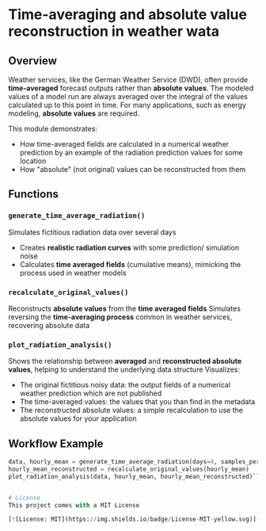 # Time-averaging and absolute value reconstruction in weather wata


## Overview
Weather services, like the German Weather Service (DWD), often provide **time-averaged** forecast outputs rather than **absolute values**.
The modeled values of a model run are always averaged over the integral of the values calculated up to this point in time.
For many applications, such as energy modeling, **absolute values** are required.

This module demonstrates:
- How time-averaged fields are calculated in a numerical weather prediction by an example of the radiation prediction values for some location
- How "absolute" (not original) values can be reconstructed from them


## Functions

### `generate_time_average_radiation()`
Simulates fictitious radiation data over several days  
- Creates **realistic radiation curves** with some prediction/ simulation noise
- Calculates **time averaged fields** (cumulative means), mimicking the process used in weather models

### `recalculate_original_values()`
Reconstructs **absolute values** from the **time averaged fields**
Simulates reversing the **time-averaging process** common in weather services, recovering absolute data

### `plot_radiation_analysis()`
Shows the relationship between **averaged** and **reconstructed absolute values**, helping to understand the underlying data structure
Visualizes:
- The original fictitious noisy data: the output fields of a numerical weather prediction which are not published
- The time-averaged values: the values that you than find in the metadata 
- The reconstructed absolute values: a simple recalculation to use the absolute values for your application


## Workflow Example
```python
data, hourly_mean = generate_time_average_radiation(days=4, samples_per_hour=6)
hourly_mean_reconstructed = recalculate_original_values(hourly_mean)
plot_radiation_analysis(data, hourly_mean, hourly_mean_reconstructed)```


# License
This project comes with a MIT License

[![License: MIT](https://img.shields.io/badge/License-MIT-yellow.svg)](https://opensource.org/licenses/MIT)
